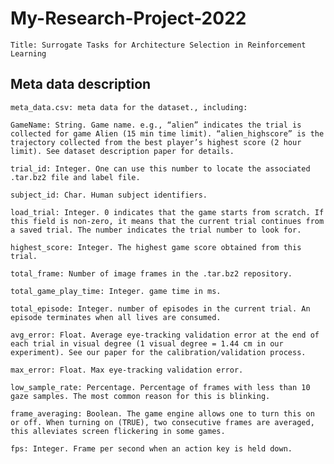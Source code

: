 # My-Research-Project-2022
    Title: Surrogate Tasks for Architecture Selection in Reinforcement Learning

## Meta data description 

    meta_data.csv: meta data for the dataset., including:

    GameName: String. Game name. e.g., “alien” indicates the trial is collected for game Alien (15 min time limit). “alien_highscore” is the trajectory collected from the best player’s highest score (2 hour limit). See dataset description paper for details.

    trial_id: Integer. One can use this number to locate the associated .tar.bz2 file and label file.

    subject_id: Char. Human subject identifiers.

    load_trial: Integer. 0 indicates that the game starts from scratch. If this field is non-zero, it means that the current trial continues from a saved trial. The number indicates the trial number to look for.

    highest_score: Integer. The highest game score obtained from this trial.

    total_frame: Number of image frames in the .tar.bz2 repository.

    total_game_play_time: Integer. game time in ms. 

    total_episode: Integer. number of episodes in the current trial. An episode terminates when all lives are consumed.

    avg_error: Float. Average eye-tracking validation error at the end of each trial in visual degree (1 visual degree = 1.44 cm in our experiment). See our paper for the calibration/validation process.

    max_error: Float. Max eye-tracking validation error. 

    low_sample_rate: Percentage. Percentage of frames with less than 10 gaze samples. The most common reason for this is blinking.

    frame_averaging: Boolean. The game engine allows one to turn this on or off. When turning on (TRUE), two consecutive frames are averaged, this alleviates screen flickering in some games.

    fps: Integer. Frame per second when an action key is held down.
